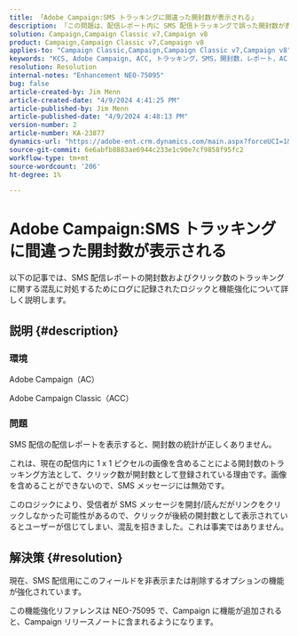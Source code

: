 ```yaml
---
title: 「Adobe Campaign:SMS トラッキングに間違った開封数が表示される」
description: 「この問題は、配信レポート内に SMS 配信トラッキングで誤った開封数が表示される、一般的に報告される問題を文書化しています」
solution: Campaign,Campaign Classic v7,Campaign v8
product: Campaign,Campaign Classic v7,Campaign v8
applies-to: "Campaign Classic,Campaign,Campaign Classic v7,Campaign v8"
keywords: "KCS, Adobe Campaign, ACC, トラッキング，SMS，開封数，レポート，AC, Adobe Campaign Classic, FAQ"
resolution: Resolution
internal-notes: "Enhancement NEO-75095"
bug: false
article-created-by: Jim Menn
article-created-date: "4/9/2024 4:41:25 PM"
article-published-by: Jim Menn
article-published-date: "4/9/2024 4:48:13 PM"
version-number: 2
article-number: KA-23877
dynamics-url: "https://adobe-ent.crm.dynamics.com/main.aspx?forceUCI=1&pagetype=entityrecord&etn=knowledgearticle&id=c16e5eff-8ff6-ee11-a1fe-6045bd006268"
source-git-commit: 6e6abfb8883ae6944c233e1c90e7cf9858f95fc2
workflow-type: tm+mt
source-wordcount: '206'
ht-degree: 1%

---
```


# Adobe Campaign:SMS トラッキングに間違った開封数が表示される


以下の記事では、SMS 配信レポートの開封数およびクリック数のトラッキングに関する混乱に対処するためにログに記録されたロジックと機能強化について詳しく説明します。

## 説明 {#description}


### 環境

Adobe Campaign（AC）

Adobe Campaign Classic（ACC）

### 問題

SMS 配信の配信レポートを表示すると、開封数の統計が正しくありません。

これは、現在の配信内に 1 x 1 ピクセルの画像を含めることによる開封数のトラッキング方法として、クリック数が開封数として登録されている理由です。画像を含めることができないので、SMS メッセージには無効です。

このロジックにより、受信者が SMS メッセージを開封/読んだがリンクをクリックしなかった可能性があるので、クリックが後続の開封数として表示されているとユーザーが信じてしまい、混乱を招きました。これは事実ではありません。


## 解決策 {#resolution}


現在、SMS 配信用にこのフィールドを非表示または削除するオプションの機能が強化されています。

この機能強化リファレンスは NEO-75095 で、Campaign に機能が追加されると、Campaign リリースノートに含まれるようになります。

